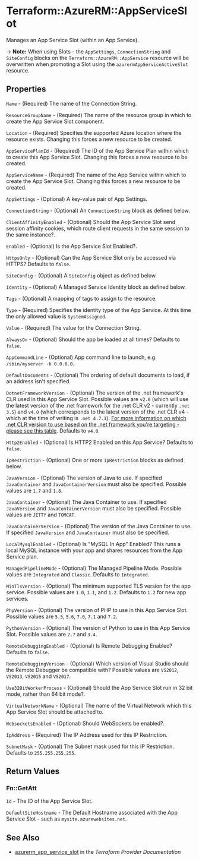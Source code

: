 # Terraform::AzureRM::AppServiceSlot

Manages an App Service Slot (within an App Service).

-> **Note:** When using Slots - the `AppSettings`, `ConnectionString` and `SiteConfig` blocks on the `Terraform::AzureRM::AppService` resource will be overwritten when promoting a Slot using the `azurermAppServiceActiveSlot` resource.

## Properties

`Name` - (Required) The name of the Connection String.

`ResourceGroupName` - (Required) The name of the resource group in which to create the App Service Slot component.

`Location` - (Required) Specifies the supported Azure location where the resource exists. Changing this forces a new resource to be created.

`AppServicePlanId` - (Required) The ID of the App Service Plan within which to create this App Service Slot. Changing this forces a new resource to be created.

`AppServiceName` - (Required) The name of the App Service within which to create the App Service Slot.  Changing this forces a new resource to be created.

`AppSettings` - (Optional) A key-value pair of App Settings.

`ConnectionString` - (Optional) An `ConnectionString` block as defined below.

`ClientAffinityEnabled` - (Optional) Should the App Service Slot send session affinity cookies, which route client requests in the same session to the same instance?.

`Enabled` - (Optional) Is the App Service Slot Enabled?.

`HttpsOnly` - (Optional) Can the App Service Slot only be accessed via HTTPS? Defaults to `false`.

`SiteConfig` - (Optional) A `SiteConfig` object as defined below.

`Identity` - (Optional) A Managed Service Identity block as defined below.

`Tags` - (Optional) A mapping of tags to assign to the resource.

`Type` - (Required) Specifies the identity type of the App Service. At this time the only allowed value is `SystemAssigned`.

`Value` - (Required) The value for the Connection String.

`AlwaysOn` - (Optional) Should the app be loaded at all times? Defaults to `false`.

`AppCommandLine` - (Optional) App command line to launch, e.g. `/sbin/myserver -b 0.0.0.0`.

`DefaultDocuments` - (Optional) The ordering of default documents to load, if an address isn't specified.

`DotnetFrameworkVersion` - (Optional) The version of the .net framework's CLR used in this App Service Slot. Possible values are `v2.0` (which will use the latest version of the .net framework for the .net CLR v2 - currently `.net 3.5`) and `v4.0` (which corresponds to the latest version of the .net CLR v4 - which at the time of writing is `.net 4.7.1`). [For more information on which .net CLR version to use based on the .net framework you're targeting - please see this table](https://en.wikipedia.org/wiki/.NET_Framework_version_history#Overview). Defaults to `v4.0`.

`Http2Enabled` - (Optional) Is HTTP2 Enabled on this App Service? Defaults to `false`.

`IpRestriction` - (Optional) One or more `IpRestriction` blocks as defined below.

`JavaVersion` - (Optional) The version of Java to use. If specified `JavaContainer` and `JavaContainerVersion` must also be specified. Possible values are `1.7` and `1.8`.

`JavaContainer` - (Optional) The Java Container to use. If specified `JavaVersion` and `JavaContainerVersion` must also be specified. Possible values are `JETTY` and `TOMCAT`.

`JavaContainerVersion` - (Optional) The version of the Java Container to use. If specified `JavaVersion` and `JavaContainer` must also be specified.

`LocalMysqlEnabled` - (Optional) Is "MySQL In App" Enabled? This runs a local MySQL instance with your app and shares resources from the App Service plan.

`ManagedPipelineMode` - (Optional) The Managed Pipeline Mode. Possible values are `Integrated` and `Classic`. Defaults to `Integrated`.

`MinTlsVersion` - (Optional) The minimum supported TLS version for the app service. Possible values are `1.0`, `1.1`, and `1.2`. Defaults to `1.2` for new app services.

`PhpVersion` - (Optional) The version of PHP to use in this App Service Slot. Possible values are `5.5`, `5.6`, `7.0`, `7.1` and `7.2`.

`PythonVersion` - (Optional) The version of Python to use in this App Service Slot. Possible values are `2.7` and `3.4`.

`RemoteDebuggingEnabled` - (Optional) Is Remote Debugging Enabled? Defaults to `false`.

`RemoteDebuggingVersion` - (Optional) Which version of Visual Studio should the Remote Debugger be compatible with? Possible values are `VS2012`, `VS2013`, `VS2015` and `VS2017`.

`Use32BitWorkerProcess` - (Optional) Should the App Service Slot run in 32 bit mode, rather than 64 bit mode?.

`VirtualNetworkName` - (Optional) The name of the Virtual Network which this App Service Slot should be attached to.

`WebsocketsEnabled` - (Optional) Should WebSockets be enabled?.

`IpAddress` - (Required) The IP Address used for this IP Restriction.

`SubnetMask` - (Optional) The Subnet mask used for this IP Restriction. Defaults to `255.255.255.255`.


## Return Values

### Fn::GetAtt

`Id` - The ID of the App Service Slot.

`DefaultSiteHostname` - The Default Hostname associated with the App Service Slot - such as `mysite.azurewebsites.net`.

## See Also

* [azurerm_app_service_slot](https://www.terraform.io/docs/providers/azurerm/r/app_service_slot.html) in the _Terraform Provider Documentation_